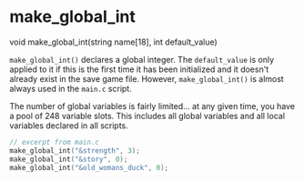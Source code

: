 # make_global_int

<Prototype>void make_global_int(string name[18], int default_value)</Prototype>

`make_global_int()` declares a global integer. The `default_value` is only applied to it if this is the first time it has been initialized and it doesn't already exist in the save game file. However, `make_global_int()` is almost always used in the `main.c` script.

The number of global variables is fairly limited... at any given time, you have a pool of 248 variable slots. This includes all global variables and all local variables declared in all scripts.

```c
// excerpt from main.c
make_global_int("&strength", 3);
make_global_int("&story", 0);
make_global_int("&old_womans_duck", 0);
```
